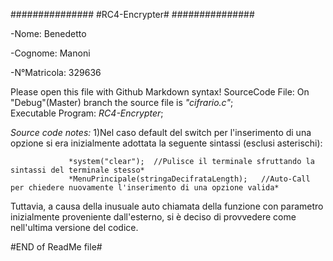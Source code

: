 ###############
#RC4-Encrypter#
###############

-Nome: Benedetto

-Cognome: Manoni

-N°Matricola: 329636


Please open this file with Github Markdown syntax!
SourceCode File: On "Debug"(Master) branch the source file is _"cifrario.c"_;      
Executable Program: _RC4-Encrypter_;     

_Source code notes:_
1)Nel caso default del switch per l'inserimento di una opzione si era inizialmente adottata la seguente sintassi (esclusi asterischi):

                 *system("clear");  //Pulisce il terminale sfruttando la sintassi del terminale stesso*
                 *MenuPrincipale(stringaDecifrataLength);   //Auto-Call per chiedere nuovamente l'inserimento di una opzione valida*

Tuttavia, a causa della inusuale auto chiamata della funzione con parametro inizialmente proveniente dall'esterno, si è deciso di
 provvedere come nell'ultima versione del codice.

#END of ReadMe file#
